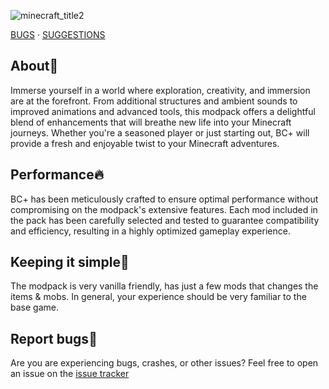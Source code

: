 
![minecraft_title2](https://github.com/SeetHH/BetterCraftPlus/assets/96089761/afd0f007-f2d3-4976-b375-8da99144b6a9)

[BUGS](https://github.com/SeetHH/BetterCraftPlus/issues) · [SUGGESTIONS]()


## About📖

Immerse yourself in a world where exploration, creativity, and immersion are at the forefront. From additional structures and ambient sounds to improved animations and advanced tools, this modpack offers a delightful blend of enhancements that will breathe new life into your Minecraft journeys. Whether you're a seasoned player or just starting out, BC+ will provide a fresh and enjoyable twist to your Minecraft adventures.

## Performance🔥

BC+ has been meticulously crafted to ensure optimal performance without compromising on the modpack's extensive features. Each mod included in the pack has been carefully selected and tested to guarantee compatibility and efficiency, resulting in a highly optimized gameplay experience.

## Keeping it simple📜

The modpack is very vanilla friendly, has just a few mods that changes the items & mobs. In general, your experience should be very familiar to the base game.

## Report bugs🐞

Are you are experiencing bugs, crashes, or other issues? Feel free to open an issue on the [issue tracker](https://github.com/SeetHH/BetterCraftPlus/issues)
